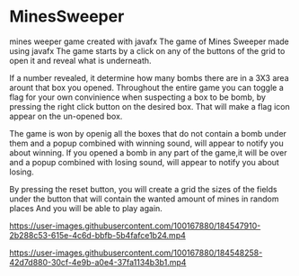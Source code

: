 # MinesSweeper
mines weeper game created with javafx
The game of Mines Sweeper made using javafx
The game starts by a click on any of the buttons of the grid to open it and reveal what is underneath. 

If a number revealed, it determine how many bombs there are in a 3X3 area arount that box you opened.
Throughout the entire game you can toggle a flag for your own convinience when suspecting a box to be bomb, by pressing the right click button on the desired box.
That will make a flag icon appear on the un-opened box.

The game is won by openig all the boxes that do not contain a bomb under them and a popup combined with winning sound, will appear to notify you about winning.
If you opened a bomb in any part of the game,it will be over and a popup combined with losing sound, will appear to notify you about losing.

By pressing the reset button, you will create a grid the sizes of the fields under the button that will contain the wanted amount of mines in random places
And you will be able to play again.

https://user-images.githubusercontent.com/100167880/184547910-2b288c53-615e-4c6d-bbfb-5b4fafce1b24.mp4



https://user-images.githubusercontent.com/100167880/184548258-42d7d880-30cf-4e9b-a0e4-37fa1134b3b1.mp4

